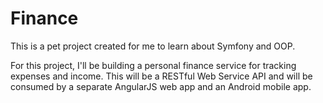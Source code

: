 Finance
=======

This is a pet project created for me to learn about Symfony and OOP.

For this project, I'll be building a personal finance service for tracking 
expenses and income. This will be a RESTful Web Service API and will be 
consumed by a separate AngularJS web app and an Android mobile app.
